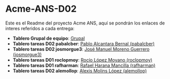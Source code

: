 # Acme-ANS-D02

Este es el Readme del proyecto Acme ANS, aquí se pondrán los enlaces de interes referidos a cada entrega:

- **Tablero Grupal de equipo**: [Grupal](https://github.com/orgs/DP2-C1-057/projects/13/views/1)
- **Tablero tareas D02 pabalcber**: [Pablo Alcantara Bernal (pabalcber)](https://github.com/orgs/DP2-C1-057/projects/6)
- **Tablero tareas D02 josmorgue3**: [José Manuel Moreno Guerrero (josmorgue3)](https://github.com/orgs/DP2-C1-057/projects/4)
- **Tablero tareas D01 roclopmoy**: [Rocío López Moyano (roclopmoy)](https://github.com/orgs/DP2-C1-057/projects/9)
- **Tablero tareas D01 rafharman**: [Rafael Harana Mancilla (rafharman)](https://github.com/orgs/DP2-C1-057/projects/12)
- **Tablero tareas D02 alemollop**: [Alexis Molins López (alemollop)](https://github.com/orgs/DP2-C1-057/projects/8) 
